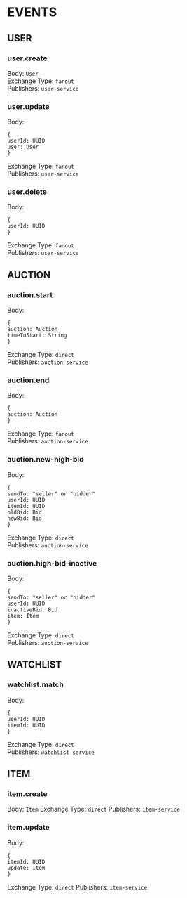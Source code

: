 # EVENTS
## USER
### user.create  
Body: `User`   
Exchange Type: `fanout`  
Publishers: `user-service`  
### user.update
Body:  
```  
{
userId: UUID   
user: User  
}  
```  
Exchange Type: `fanout`  
Publishers: `user-service`  
### user.delete
Body:  
```  
{
userId: UUID    
}  
```  
Exchange Type: `fanout`  
Publishers: `user-service` 


## AUCTION
### auction.start

Body:  
```  
{
auction: Auction
timeToStart: String
}  
```  
Exchange Type: `direct`  
Publishers: `auction-service` 

### auction.end
Body:  
```  
{
auction: Auction
}  
```  
Exchange Type: `fanout`  
Publishers: `auction-service` 

### auction.new-high-bid
Body:  
```  
{
sendTo: "seller" or "bidder"
userId: UUID
itemId: UUID
oldBid: Bid
newBid: Bid
}  
```  
Exchange Type: `direct`  
Publishers: `auction-service` 

### auction.high-bid-inactive
Body:  
```  
{
sendTo: "seller" or "bidder"
userId: UUID   
inactiveBid: Bid
item: Item
}  
```  
Exchange Type: `direct`  
Publishers: `auction-service` 


## WATCHLIST
### watchlist.match
Body:  
```  
{
userId: UUID
itemId: UUID   
}  
```  
Exchange Type: `direct`  
Publishers: `watchlist-service` 

## ITEM
### item.create
Body: `Item`
Exchange Type: `direct`
Publishers: `item-service`

### item.update
Body:
```
{
itemId: UUID
update: Item
}
```
Exchange Type: `direct`
Publishers: `item-service`


